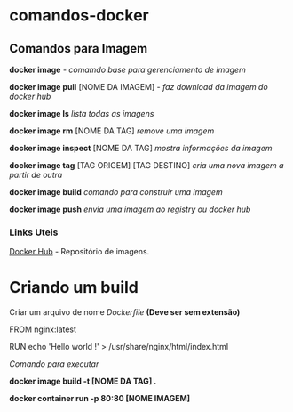 # comandos-docker #

## Comandos para Imagem ##

 __docker image__ - _comamdo base para gerenciamento de imagem_
 
 __docker image pull__ [NOME DA IMAGEM] - _faz download da imagem do docker hub_

__docker image ls__ _lista todas as imagens_

__docker image rm__ [NOME DA TAG] _remove uma imagem_

__docker image inspect__ [NOME DA TAG] _mostra informações da imagem_

__docker image tag__ [TAG ORIGEM] [TAG DESTINO] _cria uma nova imagem a partir de outra_

__docker image build__ _comando para construir uma imagem_

__docker image push__ _envia uma imagem ao registry ou docker hub_

### Links Uteis ###

[Docker Hub](https://hub.docker.com/search/?type=image) - Repositório de imagens.


# Criando um build #

Criar um arquivo de nome _Dockerfile_ __(Deve ser sem extensão)__

FROM nginx:latest

RUN echo 'Hello world !' > /usr/share/nginx/html/index.html
  
_Comando para executar_

__docker image build -t [NOME DA TAG] .__

__docker container run -p 80:80 [NOME IMAGEM]__

